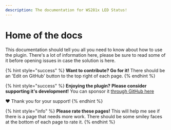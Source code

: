 ```yaml
---
description: The documentation for WS281x LED Status!
---
```


# Home of the docs

This documentation should tell you all you need to know about how to use the plugin. There's a lot of information here, please be sure to read some of it before opening issues in case the solution is here.

{% hint style="success" %}
**Want to contribute? Go for it!**
There should be an 'Edit on GitHub' button to the top right of each page.
{% endhint %}

{% hint style="success" %}
**Enjoying the plugin?** **Please consider supporting it's development!**
You can sponsor it [through GitHub here](https://github.com/sponsors/cp2004)

❤ Thank you for your support!
{% endhint %}

{% hint style="info" %}
**Please rate these pages!** This will help me see if there is a page that needs more work. There should be some smiley faces at the bottom of each page to rate it.
{% endhint %}
